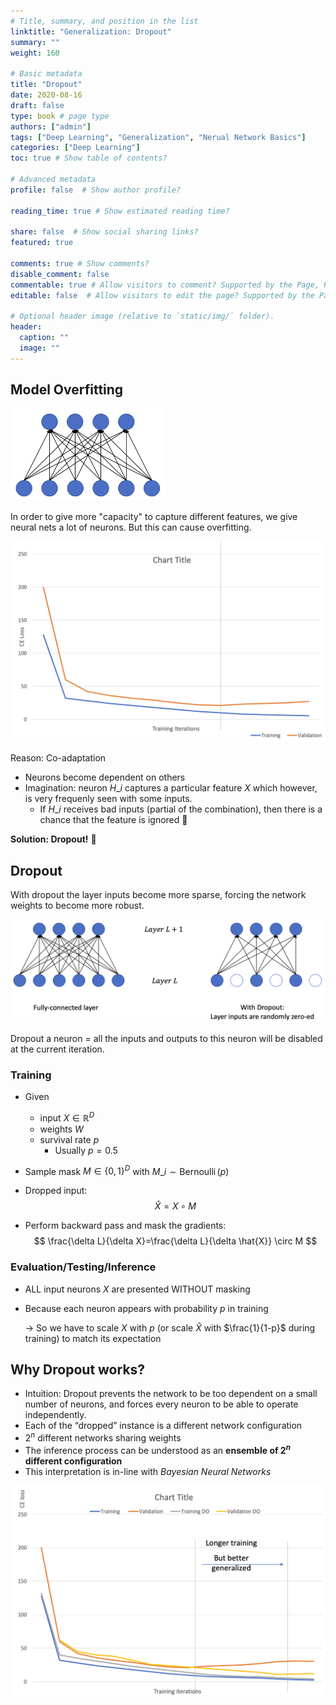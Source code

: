 ```yaml
---
# Title, summary, and position in the list
linktitle: "Generalization: Dropout"
summary: ""
weight: 160

# Basic metadata
title: "Dropout"
date: 2020-08-16
draft: false
type: book # page type
authors: ["admin"]
tags: ["Deep Learning", "Generalization", "Nerual Network Basics"]
categories: ["Deep Learning"]
toc: true # Show table of contents?

# Advanced metadata
profile: false  # Show author profile?

reading_time: true # Show estimated reading time?

share: false  # Show social sharing links?
featured: true

comments: true # Show comments?
disable_comment: false
commentable: true # Allow visitors to comment? Supported by the Page, Post, and Docs content types.
editable: false  # Allow visitors to edit the page? Supported by the Page, Post, and Docs content types.

# Optional header image (relative to `static/img/` folder).
header:
  caption: ""
  image: ""
---
```


## Model Overfitting

<img src="https://raw.githubusercontent.com/EckoTan0804/upic-repo/master/uPic/截屏2020-08-23%2022.00.46.png" alt="截屏2020-08-23 22.00.46" style="zoom:50%;" />

In order to give more "capacity"  to capture different features, we give neural nets a lot of neurons. But this can cause overfitting.

<img src="https://raw.githubusercontent.com/EckoTan0804/upic-repo/master/uPic/截屏2020-08-23%2021.59.37.png" alt="截屏2020-08-23 21.59.37" style="zoom: 50%;" />

Reason: Co-adaptation

- Neurons become dependent on others
- Imagination: neuron $H\_i$ captures a particular feature $X$ which however, is very frequenly seen with some inputs.
  - If $H\_i$ receives bad inputs (partial of the combination), then there is a chance that the feature is ignored 🤪

**Solution: Dropout!** :muscle:

## Dropout

With dropout the layer inputs become more sparse, forcing the network weights to become more robust.

![截屏2020-08-23 22.06.16](https://raw.githubusercontent.com/EckoTan0804/upic-repo/master/uPic/截屏2020-08-23%2022.06.16.png)

Dropout a neuron = all the inputs and outputs to this neuron will be disabled at the current iteration.

### Training

- Given 

  - input $X \in \mathbb{R}^D$ 
  - weights $W$ 
  - survival rate $p$
    - Usually $p=0.5$

- Sample mask $M \in \{0, 1\}^D$ with $M\_i \sim \operatorname{Bernoulli}(p)$

- Dropped input:
  $$
  \hat{X} = X \circ M
  $$

- Perform backward pass and mask the gradients:
  $$
  \frac{\delta L}{\delta X}=\frac{\delta L}{\delta \hat{X}} \circ M
  $$

### Evaluation/Testing/Inference

- ALL input neurons $X$ are presented WITHOUT masking

- Because each neuron appears with probability $p$ in training 

  $\to$ So we have to scale $X$ with $p$ (or scale $\hat{X}$ with $\frac{1}{1-p}$ during training) to match its expectation



## Why Dropout works?

- Intuition: Dropout prevents the network to be too dependent on a small number of neurons, and forces every neuron to be able to operate independently.
- Each of the “dropped” instance is a different network configuration
- $2^n$ different networks sharing weights
- The inference process can be understood as an **ensemble of $2^n$ different configuration**
- This interpretation is in-line with *Bayesian Neural Networks*

<img src="https://raw.githubusercontent.com/EckoTan0804/upic-repo/master/uPic/截屏2020-08-23%2022.20.36.png" alt="截屏2020-08-23 22.20.36" style="zoom: 50%;" />